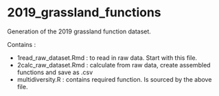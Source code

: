 # 2019_grassland_functions

Generation of the 2019 grassland function dataset.

Contains : 
- 1read_raw_dataset.Rmd : to read in raw data. Start with this file.
- 2calc_raw_dataset.Rmd  : calculate from raw data, create assembled functions and save as .csv
- multidiversity.R : contains required function. Is sourced by the above file.
